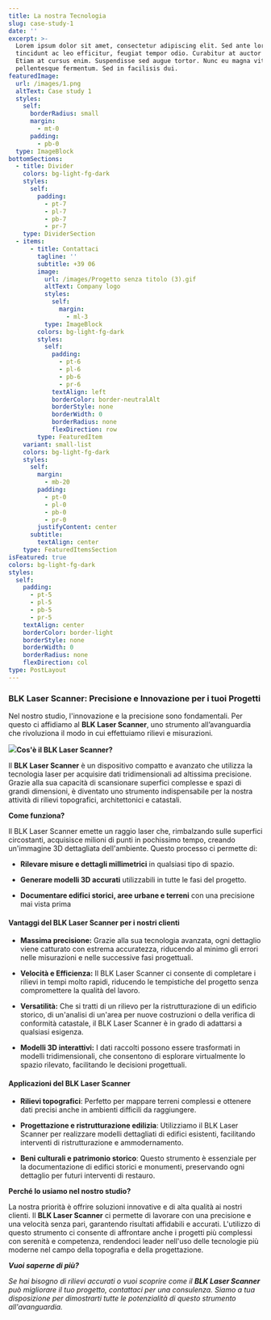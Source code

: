 ```yaml
---
title: La nostra Tecnologia
slug: case-study-1
date: ''
excerpt: >-
  Lorem ipsum dolor sit amet, consectetur adipiscing elit. Sed ante lorem,
  tincidunt ac leo efficitur, feugiat tempor odio. Curabitur at auctor sapien.
  Etiam at cursus enim. Suspendisse sed augue tortor. Nunc eu magna vitae lorem
  pellentesque fermentum. Sed in facilisis dui.
featuredImage:
  url: /images/1.png
  altText: Case study 1
  styles:
    self:
      borderRadius: small
      margin:
        - mt-0
      padding:
        - pb-0
  type: ImageBlock
bottomSections:
  - title: Divider
    colors: bg-light-fg-dark
    styles:
      self:
        padding:
          - pt-7
          - pl-7
          - pb-7
          - pr-7
    type: DividerSection
  - items:
      - title: Contattaci
        tagline: ''
        subtitle: +39 06
        image:
          url: /images/Progetto senza titolo (3).gif
          altText: Company logo
          styles:
            self:
              margin:
                - ml-3
          type: ImageBlock
        colors: bg-light-fg-dark
        styles:
          self:
            padding:
              - pt-6
              - pl-6
              - pb-6
              - pr-6
            textAlign: left
            borderColor: border-neutralAlt
            borderStyle: none
            borderWidth: 0
            borderRadius: none
            flexDirection: row
        type: FeaturedItem
    variant: small-list
    colors: bg-light-fg-dark
    styles:
      self:
        margin:
          - mb-20
        padding:
          - pt-0
          - pl-0
          - pb-0
          - pr-0
        justifyContent: center
      subtitle:
        textAlign: center
    type: FeaturedItemsSection
isFeatured: true
colors: bg-light-fg-dark
styles:
  self:
    padding:
      - pt-5
      - pl-5
      - pb-5
      - pr-5
    textAlign: center
    borderColor: border-light
    borderStyle: none
    borderWidth: 0
    borderRadius: none
    flexDirection: col
type: PostLayout
---
```

### **BLK Laser Scanner: Precisione e Innovazione per i tuoi Progetti**

Nel nostro studio, l'innovazione e la precisione sono fondamentali. Per questo ci affidiamo al **BLK Laser Scanner**, uno strumento all’avanguardia che rivoluziona il modo in cui effettuiamo rilievi e misurazioni.



![](/images/BLK360-overviewpage.png)**Cos'è il BLK Laser Scanner?**

Il **BLK Laser Scanner** è un dispositivo compatto e avanzato che utilizza la tecnologia laser per acquisire dati tridimensionali ad altissima precisione. Grazie alla sua capacità di scansionare superfici complesse e spazi di grandi dimensioni, è diventato uno strumento indispensabile per la nostra attività di rilievi topografici, architettonici e catastali.

**Come funziona?**

Il BLK Laser Scanner emette un raggio laser che, rimbalzando sulle superfici circostanti, acquisisce milioni di punti in pochissimo tempo, creando un'immagine 3D dettagliata dell'ambiente. Questo processo ci permette di:

*   **Rilevare misure e dettagli millimetrici** in qualsiasi tipo di spazio.

*   **Generare modelli 3D accurati** utilizzabili in tutte le fasi del progetto.

*   **Documentare edifici storici, aree urbane e terreni** con una precisione mai vista prima



#### **Vantaggi del BLK Laser Scanner per i nostri clienti**

*   **Massima precisione:** Grazie alla sua tecnologia avanzata, ogni dettaglio viene catturato con estrema accuratezza, riducendo al minimo gli errori nelle misurazioni e nelle successive fasi progettuali.

*   **Velocità e Efficienza:** Il BLK Laser Scanner ci consente di completare i rilievi in tempi molto rapidi, riducendo le tempistiche del progetto senza compromettere la qualità del lavoro.

*   **Versatilità:** Che si tratti di un rilievo per la ristrutturazione di un edificio storico, di un'analisi di un'area per nuove costruzioni o della verifica di conformità catastale, il BLK Laser Scanner è in grado di adattarsi a qualsiasi esigenza.

*   **Modelli 3D interattivi:** I dati raccolti possono essere trasformati in modelli tridimensionali, che consentono di esplorare virtualmente lo spazio rilevato, facilitando le decisioni progettuali.



#### **Applicazioni del BLK Laser Scanner**

*   **Rilievi topografici**: Perfetto per mappare terreni complessi e ottenere dati precisi anche in ambienti difficili da raggiungere.

*   **Progettazione e ristrutturazione edilizia**: Utilizziamo il BLK Laser Scanner per realizzare modelli dettagliati di edifici esistenti, facilitando interventi di ristrutturazione e ammodernamento.

*   **Beni culturali e patrimonio storico**: Questo strumento è essenziale per la documentazione di edifici storici e monumenti, preservando ogni dettaglio per futuri interventi di restauro.


**Perché lo usiamo nel nostro studio?**

La nostra priorità è offrire soluzioni innovative e di alta qualità ai nostri clienti. Il **BLK Laser Scanner** ci permette di lavorare con una precisione e una velocità senza pari, garantendo risultati affidabili e accurati. L'utilizzo di questo strumento ci consente di affrontare anche i progetti più complessi con serenità e competenza, rendendoci leader nell'uso delle tecnologie più moderne nel campo della topografia e della progettazione.



***Vuoi saperne di più?***

*Se hai bisogno di rilievi accurati o vuoi scoprire come il **BLK Laser Scanner** può migliorare il tuo progetto, contattaci per una consulenza. Siamo a tua disposizione per dimostrarti tutte le potenzialità di questo strumento all'avanguardia.*
